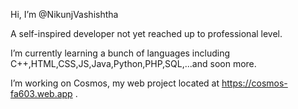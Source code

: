 Hi, I’m @NikunjVashishtha

A self-inspired developer not yet reached up to professional level.

I’m currently learning a bunch of languages including C++,HTML,CSS,JS,Java,Python,PHP,SQL,...and soon more.

I’m working on Cosmos, my web project located at https://cosmos-fa603.web.app .

<!---
NikunjVashishtha/NikunjVashishtha is a ✨ special ✨ repository because its `README.md` (this file) appears on your GitHub profile.
You can click the Preview link to take a look at your changes.
--->
